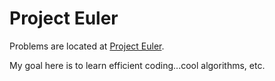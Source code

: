 <h1>Project Euler</h1>
<p>Problems are located at <a href="http://projecteuler.net/">Project Euler</a>.</p>
<p>My goal here is to learn efficient coding...cool algorithms, etc.</p>